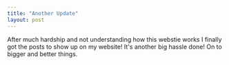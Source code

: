 ```yaml
---
title: "Another Update"
layout: post
---
```


After much hardship and not understanding how this webstie works I finally got the posts to show up on my website! It's another big hassle done! On to bigger and better things.
